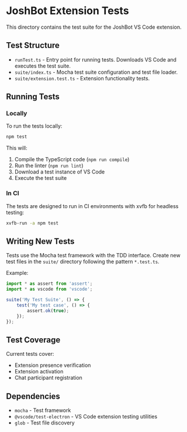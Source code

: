 # JoshBot Extension Tests

This directory contains the test suite for the JoshBot VS Code extension.

## Test Structure

- `runTest.ts` - Entry point for running tests. Downloads VS Code and executes the test suite.
- `suite/index.ts` - Mocha test suite configuration and test file loader.
- `suite/extension.test.ts` - Extension functionality tests.

## Running Tests

### Locally

To run the tests locally:

```bash
npm test
```

This will:
1. Compile the TypeScript code (`npm run compile`)
2. Run the linter (`npm run lint`)
3. Download a test instance of VS Code
4. Execute the test suite

### In CI

The tests are designed to run in CI environments with xvfb for headless testing:

```bash
xvfb-run -a npm test
```

## Writing New Tests

Tests use the Mocha test framework with the TDD interface. Create new test files in the `suite/` directory following the pattern `*.test.ts`.

Example:

```typescript
import * as assert from 'assert';
import * as vscode from 'vscode';

suite('My Test Suite', () => {
    test('My test case', () => {
        assert.ok(true);
    });
});
```

## Test Coverage

Current tests cover:
- Extension presence verification
- Extension activation
- Chat participant registration

## Dependencies

- `mocha` - Test framework
- `@vscode/test-electron` - VS Code extension testing utilities
- `glob` - Test file discovery
